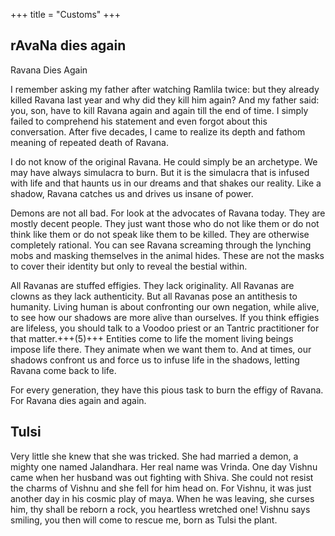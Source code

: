+++
title = "Customs"
+++
## rAvaNa dies again
Ravana Dies Again

I remember asking my father after watching Ramlila twice: but they already killed Ravana last year and why did they kill him again? And my father said: you, son, have to kill Ravana again and again till the end of time. I simply failed to comprehend his statement and even forgot about this conversation. After five decades, I came to realize its depth and fathom meaning of repeated death of Ravana.

I do not know of the original Ravana. He could simply be an archetype. We may have always simulacra to burn. But it is the simulacra that is infused with life and that haunts us in our dreams and that shakes our reality. Like a shadow, Ravana catches us and drives us insane of power.

Demons are not all bad. For look at the advocates of Ravana today. They are mostly decent people. They just want those who do not like them or do not think like them or do not speak like them to be killed. They are otherwise completely rational. You can see Ravana screaming through the lynching mobs and masking themselves in the animal hides. These are not the masks to cover their identity but only to reveal the bestial within.

All Ravanas are stuffed effigies. They lack originality. All Ravanas are clowns as they lack authenticity. But all Ravanas pose an antithesis to humanity. Living human is about confronting our own negation, while alive, to see how our shadows are more alive than ourselves. If you think effigies are lifeless, you should talk to a Voodoo priest or an Tantric practitioner for that matter.+++(5)+++ Entities come to life the moment living beings impose life there. They animate when we want them to. And at times, our shadows confront us and force us to infuse life in the shadows, letting Ravana come back to life.

For every generation, they have this pious task to burn the effigy of Ravana. For Ravana dies again and again.

## Tulsi
Very little she knew that she was tricked. She had married a demon, a mighty one named Jalandhara. Her real name was Vrinda. One day Vishnu came when her husband was out fighting with Shiva. She could not resist the charms of Vishnu and she fell for him head on. For Vishnu, it was just another day in his cosmic play of maya. When he was leaving, she curses him, thy shall be reborn a rock, you heartless wretched one! Vishnu says smiling, you then will come to rescue me, born as Tulsi the plant.